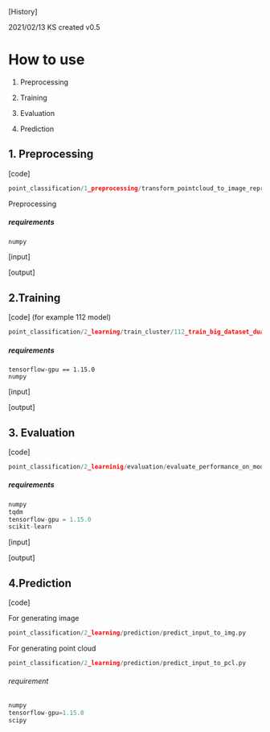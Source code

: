 [History] 

2021/02/13 KS created v0.5

# How to use 

1. Preprocessing

2. Training 

3. Evaluation

4. Prediction

   

## 1. Preprocessing

[code]

```python
point_classification/1_preprocessing/transform_pointcloud_to_image_representation.py
```

Preprocessing 

##### requirements 

```python
numpy
```

[input]



[output]





## 2.Training

[code] (for example 112 model)

```python
point_classification/2_learning/train_cluster/112_train_big_dataset_dual_point_cloud_all_info_validated_update.py
```



##### requirements

```.0python
tensorflow-gpu == 1.15.0
numpy
```

[input]



[output]



## 3. Evaluation

[code]

```python
point_classification/2_learninig/evaluation/evaluate_performance_on_model.py
```



##### requirements

```python
numpy
tqdm
tensorflow-gpu = 1.15.0
scikit-learn
```



[input]



[output]



## 4.Prediction

[code]

For generating image

```python
point_classification/2_learning/prediction/predict_input_to_img.py
```

For generating point cloud 

```python
point_classification/2_learning/prediction/predict_input_to_pcl.py
```

###### requirement

```python
numpy
tensorflow-gpu=1.15.0
scipy
```

